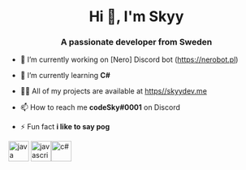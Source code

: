 <h1 align="center">Hi 👋, I'm Skyy</h1>
<h3 align="center">A passionate developer from Sweden</h3>

- 🔭 I’m currently working on [Nero] Discord bot (https://nerobot.pl)

- 🌱 I’m currently learning **C#**

- 👨‍💻 All of my projects are available at [https//skyydev.me](https//skyydev.me)

- 📫 How to reach me **codeSky#0001** on Discord

- ⚡ Fun fact **i like to say pog**

<p align="left"><img src="https://devicons.github.io/devicon/devicon.git/icons/java/java-original-wordmark.svg" alt="java" width="40" height="40"/> <img src="https://devicons.github.io/devicon/devicon.git/icons/javascript/javascript-original.svg" alt="javascript" width="40" height="40"/><img src="https://cdn.worldvectorlogo.com/logos/c--4.svg" alt="c#" width="40" height="40"/></p> 


